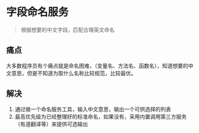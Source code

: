 # 字段命名服务

> 根据想要的中文字段，匹配合理英文命名

## 痛点

大多数程序员有个痛点就是命名困难，（变量名、方法名、函数名），知道想要的中文意思，但是不知道为取什么名称比较规范，比较最优。

## 解决

1. 通过做一个命名服务工具，输入中文意思，输出一个可供选择的列表
2. 最高优先级为已经整理好的标准命名，如果没有，采用内置调用第三方服务（有道翻译等）来提供可选输出
